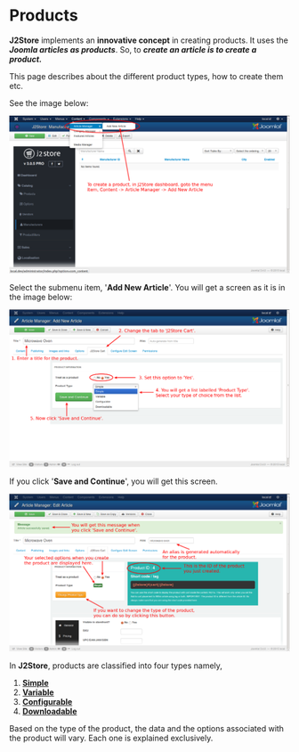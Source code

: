# Products

**J2Store** implements an **innovative concept** in creating products. It uses the ***Joomla articles as products***. So, to ***create an article is to create a product.***

This page describes about the different product types, how to create them etc.

See the image below:

![Add Product](product_create_1.png)

Select the submenu item, '**Add New Article**'. You will get a screen as it is in the image below:

![Create Product 2](product_create_2.png)

If you click '**Save and Continue**', you will get this screen. 

![Create Product 3](product_create_3.png)

In **J2Store**, products are classified into four types namely,

1. **[Simple](http://j2store.gitbooks.io/user-guide/content/simple_product.html)**
2. **[Variable](http://j2store.gitbooks.io/user-guide/content/variable_product.html)**
3. **[Configurable](http://j2store.gitbooks.io/user-guide/content/configurable_product.html)**
4. **[Downloadable](http://j2store.gitbooks.io/user-guide/content/downloadable_product.html)**

Based on the type of the product, the data and the options associated with the product will vary. Each one is explained exclusively.